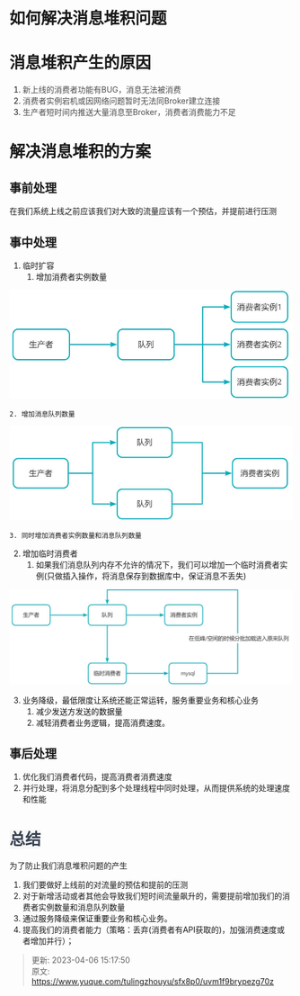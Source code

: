 # 如何解决消息堆积问题

# 消息堆积产生的原因
1. <font style="color:rgb(77, 77, 77);">新上线的消费者功能有BUG，消息无法被消费</font>
2. <font style="color:rgb(77, 77, 77);">消费者实例宕机或因网络问题暂时无法同Broker建立连接</font>
3. <font style="color:rgb(77, 77, 77);">生产者短时间内推送大量消息至Broker，消费者消费能力不足</font>

# 解决消息堆积的方案
## 事前处理
在我们系统上线之前应该我们对大致的流量应该有一个预估，并提前进行压测

## 事中处理
1. 临时扩容
    1. 增加消费者实例数量

![画板](./img/n807vK8WYA54qrLL/1680619607517-b981aee3-9d8a-478e-be10-8eec5e4318b6-033461.jpeg)

    2. 增加消息队列数量

![画板](./img/n807vK8WYA54qrLL/1680619676440-1af4ae4c-633e-4869-828e-45a2fddfb253-001425.jpeg)

    3. 同时增加消费者实例数量和消息队列数量
2. 增加临时消费者
    1. 如果我们消息队列内存不允许的情况下，我们可以增加一个临时消费者实例(只做插入操作，将消息保存到数据库中，保证消息不丢失)

![画板](./img/n807vK8WYA54qrLL/1680760121999-99f9fc83-5411-41e5-8da3-dfa5ad36728f-135371.jpeg)



3. <font style="color:rgb(18, 18, 18);">业务降级，最低限度让系统还能正常运转，服务重要业务和核心业务</font>
    1. <font style="color:rgb(18, 18, 18);">减少发送方发送的数据量</font>
    2. <font style="color:rgb(18, 18, 18);">减轻消费者业务逻辑，提高消费速度。</font>

## 事后处理
1. 优化我们消费者代码，提高消费者消费速度
2. 并行处理，将消息分配到多个处理线程中同时处理，从而提供系统的处理速度和性能

# <font style="color:rgb(55, 65, 81);background-color:rgb(247, 247, 248);">总结</font>
为了防止我们消息堆积问题的产生

1. 我们要做好上线前的对流量的预估和提前的压测
2. 对于新增活动或者其他会导致我们短时间流量飙升的，需要提前增加我们的消费者实例数量和消息队列数量
3. <font style="color:rgb(18, 18, 18);">通过服务降级来保证重要业务和核心业务。</font>
4. 提高我们的消费者能力（<font style="color:rgb(24, 25, 28);">策略：丢弃(消费者有API获取的)，加强消费速度或者增加并行</font>）；





> 更新: 2023-04-06 15:17:50  
> 原文: <https://www.yuque.com/tulingzhouyu/sfx8p0/uvm1f9brypezg70z>